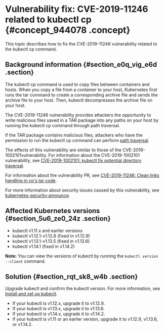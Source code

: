 # Vulnerability fix: CVE-2019-11246 related to kubectl cp {#concept_944078 .concept}

This topic describes how to fix the CVE-2019-11246 vulnerability related to the kubectl cp command.

## Background information {#section_e0q_vig_e6d .section}

The kubectl cp command is used to copy files between containers and hosts. When you copy a file from a container to your host, Kubernetes first runs the tar command to create a corresponding archive file and sends the archive file to your host. Then, kubectl decompresses the archive file on your host.

The CVE-2019-11246 vulnerability provides attackers the opportunity to write malicious files saved in a TAR package into any paths on your host by running the kubectl cp command through path traversal.

If the TAR package contains malicious files, attackers who have the permission to run the kubectl cp command can perform [path traversal](https://hansmi.ch/articles/2018-04-openshift-s2i-security).

The effects of this vulnerability are similar to those of the CVE-2019-1002101vulnerability. For information about the CVE-2019-1002101 vulnerability, see [CVE-2019-1002101: kubectl fix potential directory traversal](https://github.com/kubernetes/kubernetes/pull/75037/files).

For information about the vulnerability PR, see [CVE-2019-11246: Clean links handling in cp's tar code](https://github.com/kubernetes/kubernetes/pull/76788).

For more information about security issues caused by this vulnerability, see [kubernetes-security-announce](https://groups.google.com/forum/#!forum/kubernetes-security-announce).

## Affected Kubernetes versions {#section_5u6_ze0_24z .section}

-   kubectl v1.11.x and earlier versions
-   kubectl v1.12.1-v1.12.8 \(fixed in v1.12.9\)
-   kubectl v1.13.1-v1.13.5 \(fixed in v1.13.6\)
-   kubectl v1.14.1 \(fixed in v1.14.2\)

**Note:** You can view the versions of kubectl by running the `kubectl version --client` command.

## Solution {#section_rqt_sk8_w4b .section}

Upgrade kubectl and confirm the kubectl version. For more information, see [Install and set up kubectl](https://kubernetes.io/docs/tasks/tools/install-kubectl/).

-   If your kubectl is v1.12.x, upgrade it to v1.12.9.
-   If your kubectl is v1.13.x, upgrade it to v1.13.6.
-   If your kubectl is v1.14.x, upgrade it to v1.14.2.
-   If your kubectl is v1.11 or an earlier version, upgrade it to v1.12.9, v1.13.6, or v1.14.2.

